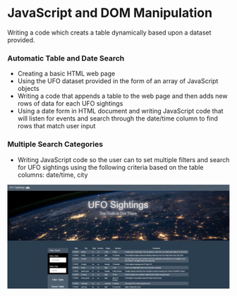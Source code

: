 # JavaScript and DOM Manipulation
Writing a code which creats a table dynamically based upon a dataset provided.

### Automatic Table and Date Search
- Creating a basic HTML web page
- Using the UFO dataset provided in the form of an array of JavaScript objects
- Writing a code that appends a table to the web page and then adds new rows of data for each UFO sightings
- Using a date form in HTML document and writing JavaScript code that will listen for events and search through the date/time column to find rows that match user input
  
### Multiple Search Categories
- Writing JavaScript code so the user can to set multiple filters and search for UFO sightings using the following criteria based on the table columns: date/time, city

![Test Image](https://github.com/mserobabina/javascript-challenge/blob/master/UFO-level-1/ufo.PNG) 

